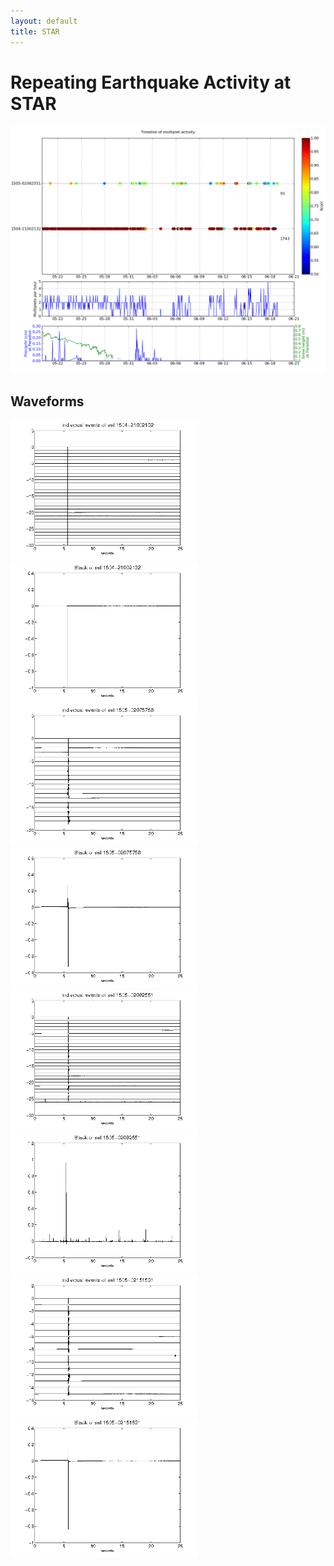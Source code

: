```yaml
---
layout: default
title: STAR
---
```


# Repeating Earthquake Activity at STAR
[<img src="figures/multTimeline20py.png" alt="multtimeline20" style="width: 900px;"/>](figures/multTimeline20py.png)

## Waveforms
[<img src="figures/1504-21002132_AllEv.png" alt="waveform" style="width: 300px;"/>](figures/1504-21002132_AllEv.png)[<img src="figures/1504-21002132_Stack.png" alt="waveform" style="width: 300px;"/>](figures/1504-21002132_Stack.png)[<img src="figures/1505-02075758_AllEv.png" alt="waveform" style="width: 300px;"/>](figures/1505-02075758_AllEv.png)[<img src="figures/1505-02075758_Stack.png" alt="waveform" style="width: 300px;"/>](figures/1505-02075758_Stack.png)[<img src="figures/1505-02082551_AllEv.png" alt="waveform" style="width: 300px;"/>](figures/1505-02082551_AllEv.png)[<img src="figures/1505-02082551_Stack.png" alt="waveform" style="width: 300px;"/>](figures/1505-02082551_Stack.png)[<img src="figures/1505-02151531_AllEv.png" alt="waveform" style="width: 300px;"/>](figures/1505-02151531_AllEv.png)[<img src="figures/1505-02151531_Stack.png" alt="waveform" style="width: 300px;"/>](figures/1505-02151531_Stack.png)